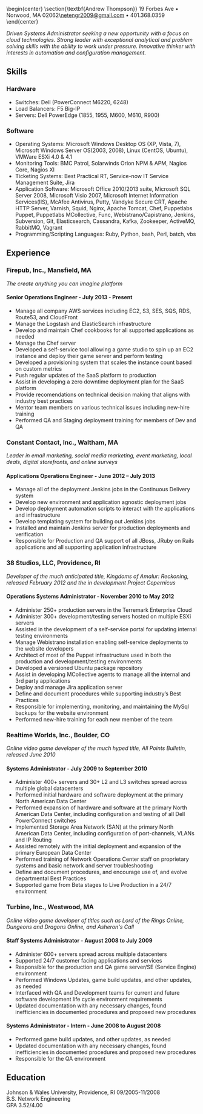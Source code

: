 \begin{center}
\section{\textbf{Andrew Thompson}}
19 Forbes Ave • Norwood, MA 02062\\netengr2009@gmail.com • 401.368.0359
\end{center}


*Driven Systems Administrator seeking a new opportunity with a focus on cloud technologies.  Strong leader with exceptional analytical and problem solving skills with the ability to work under pressure.  Innovative thinker with interests in automation and configuration management.*

## Skills
### Hardware
  * Switches: Dell (PowerConnect M6220, 6248)
  * Load Balancers: F5 Big-IP
  * Servers: Dell PowerEdge (1855, 1955, M600, M610, R900)
  
### Software
  * Operating Systems: Microsoft Windows Desktop OS (XP, Vista, 7), Microsoft Windows Server OS(2003, 2008), Linux (CentOS, Ubuntu), VMWare ESXi 4.0 & 4.1
  * Monitoring Tools: BMC Patrol, Solarwinds Orion NPM & APM, Nagios Core, Nagios XI
  * Ticketing Systems: Best Practical RT, Service-now IT Service Management Suite, Jira
  * Application Software: Microsoft Office 2010/2013 suite, Microsoft SQL Server 2008, Microsoft Visio 2007, Microsoft Internet Information Services(IIS), McAfee Antivirus, Putty, Vandyke Secure CRT, Apache HTTP Server, Varnish, Squid, Nginx, Apache Tomcat, Chef, Puppetlabs Puppet, Puppetlabs MCollective, Func, Webistrano/Capistrano, Jenkins, Subversion, Git, Elasticsearch, Cassandra, Kafka, Zookeeper, ActiveMQ, RabbitMQ, Vagrant
  * Programming/Scripting Languages: Ruby, Python, bash, Perl, batch, vbs
  
  
## Experience
### Firepub, Inc., Mansfield, MA
*The create anything you can imagine platform*

#### Senior Operations Engineer - July 2013 - Present
  * Manage all company AWS services including EC2, S3, SES, SQS, RDS, Route53, and CloudFront
  * Manage the Logstash and ElasticSearch infrastructure
  * Develop and maintain Chef cookbooks for all supported applications as needed
  * Manage the Chef server 
  * Developed a self-service tool allowing a game studio to spin up an EC2 instance and deploy their game server and perform testing
  * Developed a provisioning system that scales the instance count based on custom metrics
  * Push regular updates of the SaaS platform to production
  * Assist in developing a zero downtime deployment plan for the SaaS platform
  * Provide recomendations on technical decision making that aligns with industry best practices
  * Mentor team members on various technical issues including new-hire training
  * Performed QA and Staging deployment training for members of Dev and QA
  
### Constant Contact, Inc., Waltham, MA 
*Leader in email marketing, social media marketing, event marketing, local deals, digital storefronts, and online surveys*

#### Applications Operations Engineer - June 2012 – July 2013
  * Manage all of the deployment Jenkins jobs in the Continuous Delivery system
  * Develop new environment and application agnostic deployment jobs
  * Develop deployment automation scripts to interact with the applications and infrastructure
  * Develop templating system for building out Jenkins jobs
  * Installed and maintain Jenkins server for production deployments and verification
  * Responsible for Production and QA support of all JBoss, JRuby on Rails applications and all supporting application infrastructure

### 38 Studios, LLC, Providence, RI
*Developer of the much anticipated title, Kingdoms of Amalur: Reckoning, released February 2012 and the in development Project Copernicus*

#### Operations Systems Administrator - November 2010 to May 2012

  * Administer 250+ production servers in the Terremark Enterprise Cloud
  * Administer 300+ development/testing servers hosted on multiple ESXi servers
  * Assisted in the development of a self-service portal for updating internal testing environments
  * Manage Webistrano installation enabling self-service deployments to the website developers
  * Architect of most of the Puppet infrastructure used in both the production and development/testing environments
  * Developed a versioned Ubuntu package repository
  * Assist in developing MCollective agents to manage all the internal and 3rd party applications
  * Deploy and manage Jira application server
  * Define and document procedures while supporting industry’s Best Practices
  * Responsible for implementing, monitoring, and maintaining the MySql backups for the website environment
  * Performed new-hire training for each new member of the team
  
### Realtime Worlds, Inc., Boulder, CO
*Online video game developer of the much hyped title, All Points Bulletin, released June 2010*

#### Systems Administrator - July 2009 to September 2010

  * Administer 400+ servers and 30+ L2 and L3 switches spread across multiple global datacenters
  * Performed initial hardware and software deployment at the primary North American Data Center
  * Performed expansion of hardware and software at the primary North American Data Center, including configuration and testing of all Dell PowerConnect switches
  * Implemented Storage Area Network (SAN) at the primary North American Data Center, including configuration of port-channels, VLANs and IP Routing
  * Assisted remotely with the initial deployment and expansion of the primary European Data Center
  * Performed training of Network Operations Center staff on proprietary systems and basic network and server troubleshooting
  * Define and document procedures, and encourage use of, and evolve departmental Best Practices
  * Supported game from Beta stages to Live Production in a 24/7 environment

### Turbine, Inc., Westwood, MA
*Online video game developer of titles such as Lord of the Rings Online, Dungeons and Dragons Online, and Asheron's Call*

#### Staff Systems Administrator - August 2008 to July 2009

  * Administer 600+ servers spread across multiple datacenters
  * Supported 24/7 customer facing applications and services
  * Responsible for the production and QA game server/SE (Service Engine) environment
  * Performed Windows Updates, game build updates, and other updates, as needed
  * Interfaced with QA and Development teams for current and future software development life cycle environment requirements
  * Updated documentation with any necessary changes, found inefficiencies in documented procedures and proposed new procedures

#### Systems Administrator - Intern - June 2008 to August 2008
  * Performed game build updates, and other updates, as needed
  * Updated documentation with any necessary changes, found inefficiencies in documented procedures and proposed new procedures
  * Responsible for the QA environment

## Education
Johnson & Wales University, Providence, RI						09/2005-11/2008  
B.S. Network Engineering  
GPA 3.52/4.00
